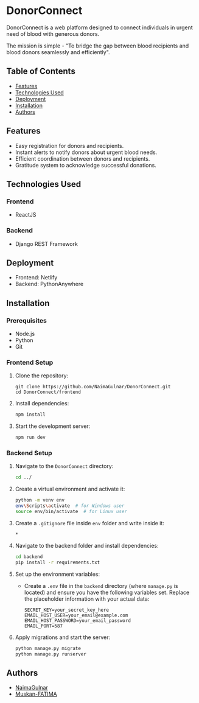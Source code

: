 # DonorConnect

DonorConnect is a web platform designed to connect individuals in urgent need of blood with generous donors. 

The mission is simple - "To bridge the gap between blood recipients and blood donors seamlessly and efficiently".

## Table of Contents

- [Features](#features)
- [Technologies Used](#technologies-used)
- [Deployment](#deployment)
- [Installation](#installation)
- [Authors](#authors)

## Features

- Easy registration for donors and recipients.
- Instant alerts to notify donors about urgent blood needs.
- Efficient coordination between donors and recipients.
- Gratitude system to acknowledge successful donations.

## Technologies Used

### Frontend

- ReactJS

### Backend 

- Django REST Framework

## Deployment

- Frontend: Netlify
- Backend: PythonAnywhere

## Installation

### Prerequisites

- Node.js
- Python
- Git

### Frontend Setup

1. Clone the repository:
    ```
    git clone https://github.com/NaimaGulnar/DonorConnect.git
    cd DonorConnect/frontend
    ```

2. Install dependencies:
    ```sh
    npm install
    ```

3. Start the development server:
    ```sh
    npm run dev
    ```

### Backend Setup

1. Navigate to the `DonorConnect` directory:
    ```sh
    cd ../
    ```

2. Create a virtual environment and activate it:
    ```sh
    python -m venv env
    env\Scripts\activate  # for Windows user
    source env/bin/activate  # for Linux user
    ```

3. Create a `.gitignore` file inside `env` folder and write inside it:
    ```
    *
    ```

4. Navigate to the backend folder and install dependencies:
    ```sh
    cd backend
    pip install -r requirements.txt
    ```

5. Set up the environment variables:

    - Create a `.env` file in the `backend` directory (where `manage.py` is located) and ensure you have the following variables set. Replace the placeholder information with your actual data:
        ```
        SECRET_KEY=your_secret_key_here
        EMAIL_HOST_USER=your_email@example.com
        EMAIL_HOST_PASSWORD=your_email_password
        EMAIL_PORT=587
        ```

6. Apply migrations and start the server:
    ```sh
    python manage.py migrate
    python manage.py runserver
    ```

## Authors

- [NaimaGulnar](https://www.github.com/NaimaGulnar)
- [Muskan-FATIMA](https://www.github.com/Muskan-FATIMA)
